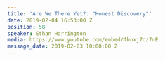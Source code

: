 ```yaml
---
title: 'Are We There Yet?: "Honest Discovery"'
date: 2019-02-04 16:53:00 Z
position: 58
speaker: Ethan Harrington
media: https://www.youtube.com/embed/fhnxj7oz7nE
message_date: 2019-02-03 10:00:00 Z
---
```



